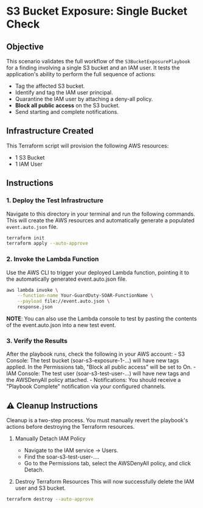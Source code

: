 # S3 Bucket Exposure: Single Bucket Check

## Objective
This scenario validates the full workflow of the `S3BucketExposurePlaybook` for a finding involving a single S3 bucket and an IAM user. It tests the application's ability to perform the full sequence of actions:
- Tag the affected S3 bucket.
- Identify and tag the IAM user principal.
- Quarantine the IAM user by attaching a deny-all policy.
- **Block all public access** on the S3 bucket.
- Send starting and complete notifications.

## Infrastructure Created
This Terraform script will provision the following AWS resources:
- 1 S3 Bucket
- 1 IAM User

## Instructions
### 1. Deploy the Test Infrastructure
Navigate to this directory in your terminal and run the following commands. This will create the AWS resources and automatically generate a populated `event.auto.json` file.
```bash
terraform init
terraform apply --auto-approve
```
### 2. Invoke the Lambda Function
Use the AWS CLI to trigger your deployed Lambda function, pointing it to the automatically generated event.auto.json file.
```bash
aws lambda invoke \
    --function-name Your-GuardDuty-SOAR-FunctionName \
    --payload file://event.auto.json \
    response.json
```
**NOTE**: You can also use the Lambda console to test by pasting the contents of the event.auto.json into a new test event.

### 3. Verify the Results
After the playbook runs, check the following in your AWS account:
    - S3 Console: The test bucket (soar-s3-exposure-1-...) will have new tags applied. In the Permissions tab, "Block all public access" will be set to On.
    - IAM Console: The test user (soar-s3-test-user-...) will have new tags and the AWSDenyAll policy attached.
    - Notifications: You should receive a "Playbook Complete" notification via your configured channels.

## ⚠️ Cleanup Instructions
Cleanup is a two-step process. You must manually revert the playbook's actions before destroying the Terraform resources.
1. Manually Detach IAM Policy
    - Navigate to the IAM service -> Users.
    - Find the soar-s3-test-user-....
    - Go to the Permissions tab, select the AWSDenyAll policy, and click Detach.

2. Destroy Terraform Resources
This will now successfully delete the IAM user and S3 bucket.
```Bash
terraform destroy --auto-approve
```